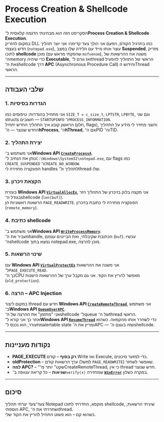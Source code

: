 # Process Creation & Shellcode Execution

הסקריפט הזה הוא מבחינתי הדגמה קלאסית ל־**Process Creation & Shellcode Execution**.  
במקום להזריק DLL כמו בתרגיל הקודם, הפעם אני הולך צעד קדימה: אני יוצר תהליך חדש בעצמי (`notepad.exe`), עוצר אותו מייד עם הלידה שלו במצב **Suspended**, מזריק לתוכו **shellcode** מוכן (שהפקתי מראש עם `msfvenom`), משנה את ההרשאות של ה־memory כדי שיהיה **Executable**, ואז גורם ל־thread הראשי של התהליך להפעיל את ה־shellcode דרך **APC** (Asynchronous Procedure Call) וחידוש הThread הראשי.

---

## שלבי העבודה

### 1. הגדרות בסיסיות
אני מתחיל בהגדרות: טיפוסים כמו `SIZE_T = c_size_t`, `LPTSTR`, `LPBYTE`, וגם שני structs חשובים — `STARTUPINFO` ו־`PROCESS_INFORMATION`.  
הראשון קובע איך התהליך החדש יתחיל (חלון, flags), והשני מחזיר לי מידע על התהליך החדש שנוצר — ה־**hProcess**, ה־**hThread**, וגם ה־PID וה־TID.

### 2. יצירת התהליך
אני משתמש ב־**Windows API [`CreateProcessA`](https://learn.microsoft.com/en-us/windows/win32/api/processthreadsapi/nf-processthreadsapi-createprocessa)**.  
נותן את הנתיב ל־`C:\Windows\System32\notepad.exe`, עם flags כמו `CREATE_SUSPENDED` ו־`CREATE_NO_WINDOW`.  
הפונקציה מחזירה לי handles לתהליך ול־thread שלו.

### 3. הקצאת זיכרון
בעזרת **Windows API [`VirtualAllocEx`](https://learn.microsoft.com/en-us/windows/win32/api/memoryapi/nf-memoryapi-virtualallocex)**, אני מקצה בלוק בזיכרון של התהליך הזר בגודל ה־shellcode (`len(buf)`).  
הרשאות ראשוניות הן `PAGE_READWRITE`. הפונקציה מחזירה לי כתובת בזיכרון (`remote_memory`).

### 4. כתיבת shellcode
אני משתמש ב־**Windows API [`WriteProcessMemory`](https://learn.microsoft.com/en-us/windows/win32/api/memoryapi/nf-memoryapi-writeprocessmemory)**.  
מעביר את ה־handle, הכתובת שקיבלתי, ואת הבייטים עצמם (`buf`). עכשיו ה־shellcode נמצא בתוך notepad.exe, מוכן להרצה.

### 5. שינוי הרשאות
עם **Windows API [`VirtualProtectEx`](https://learn.microsoft.com/en-us/windows/win32/api/memoryapi/nf-memoryapi-virtualprotectex)** אני משנה את ההרשאות ל־`PAGE_EXECUTE_READ`.  
כך ה־CPU מאפשר להריץ את הקוד. אני גם מקבל ערך של ההרשאות הישנות (`old_protection`).

### 6. הרצה – APC Injection
במקום ליצור thread חדש עם **Windows API [`CreateRemoteThread`](https://learn.microsoft.com/en-us/windows/win32/api/processthreadsapi/nf-processthreadsapi-createremotethread)**, אני משתמש ב־**Windows API [`QueueUserAPC`](https://learn.microsoft.com/en-us/windows/win32/api/processthreadsapi/nf-processthreadsapi-queueuserapc)**.  
אני "מתזמן" את ההרצה של ה־shellcode ל־queue של ה־thread הראשי.  
אחר כך אני קורא ל־**Windows API [`ResumeThread`](https://learn.microsoft.com/en-us/windows/win32/api/processthreadsapi/nf-processthreadsapi-resumethread)** כדי לשחרר אותו מהקפאה. כשהוא מתעורר, הוא נכנס ל־alertable state ומריץ את ה־APC — שזה בעצם ה־shellcode.

---

## נקודות מעניינות

- **PAGE_EXECUTE רק בסוף** – קודם Write ואז Execute, כדי למזער סיכונים.  
- **oldProtection** – ערך הרשאות קודם (למשל `PAGE_READWRITE`) שאפשר לשחזר.  
- **למה APC?** – “שקט” יותר מ־CreateRemoteThread, כי אין thread חדש שנוצר.  
- **שגיאות** – כל קריאה עטופה ב־`verify(x)` שמחזירה **[`WinError`](https://learn.microsoft.com/en-us/windows/win32/debug/system-error-codes)** במקרה כשלון.

---

## סיכום
צעד־צעד יצרתי תהליך Notepad מוקפא, החדרתי לתוכו shellcode, שיניתי הרשאות, הוספתי APC, ושחררתי את ה־thread.  
כשהוא קם – הוא פשוט התחיל להריץ את הקוד שלי.
